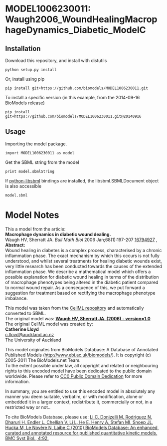 # MODEL1006230011: Waugh2006_WoundHealingMacrophageDynamics_Diabetic_ModelC

## Installation

Download this repository, and install with distutils

`python setup.py install`

Or, install using pip

`pip install git+https://github.com/biomodels/MODEL1006230011.git`

To install a specific version (in this example, from the 2014-09-16 BioModels release)

`pip install git+https://github.com/biomodels/MODEL1006230011.git@20140916`

## Usage

Importing the model package.

`import MODEL1006230011 as model`

Get the SBML string from the model

`print model.sbmlString`

If [python-libsbml](https://pypi.python.org/pypi/python-libsbml) bindings are
installed, the libsbml.SBMLDocument object is also accessible

`model.sbml`


# Model Notes


This a model from the article:  
**Macrophage dynamics in diabetic wound dealing.**   
Waugh HV, Sherratt JA. _Bull Math Biol_ 2006 Jan;68(1):197-207
[16794927](http://www.ncbi.nlm.nih.gov/pubmed/16794927) ,  
**Abstract:**   
Wound healing in diabetes is a complex process, characterised by a chronic
inflammation phase. The exact mechanism by which this occurs is not fully
understood, and whilst several treatments for healing diabetic wounds exist,
very little research has been conducted towards the causes of the extended
inflammation phase. We describe a mathematical model which offers a possible
explanation for diabetic wound healing in terms of the distribution of
macrophage phenotypes being altered in the diabetic patient compared to normal
wound repair. As a consequence of this, we put forward a suggestion for
treatment based on rectifying the macrophage phenotype imbalance.

This model was taken from the [CellML
repository](http://www.cellml.org/models) and automatically converted to SBML.  
The original model was: [ **Waugh HV, Sherratt JA. (2006) - version=1.0**
](http://models.cellml.org/exposure/5f5e46fb3a5d3c2e85c81bef880f91d1)  
The original CellML model was created by:  
**Catherine Lloyd**   
c.lloyd@auckland.ac.nz  
The University of Auckland  

This model originates from BioModels Database: A Database of Annotated
Published Models (http://www.ebi.ac.uk/biomodels/). It is copyright (c)
2005-2011 The BioModels.net Team.  
To the extent possible under law, all copyright and related or neighbouring
rights to this encoded model have been dedicated to the public domain
worldwide. Please refer to [CC0 Public Domain
Dedication](http://creativecommons.org/publicdomain/zero/1.0/) for more
information.

In summary, you are entitled to use this encoded model in absolutely any
manner you deem suitable, verbatim, or with modification, alone or embedded it
in a larger context, redistribute it, commercially or not, in a restricted way
or not..  
  
To cite BioModels Database, please use: [Li C, Donizelli M, Rodriguez N,
Dharuri H, Endler L, Chelliah V, Li L, He E, Henry A, Stefan MI, Snoep JL,
Hucka M, Le Novère N, Laibe C (2010) BioModels Database: An enhanced, curated
and annotated resource for published quantitative kinetic models. BMC Syst
Biol., 4:92.](http://www.ncbi.nlm.nih.gov/pubmed/20587024)


